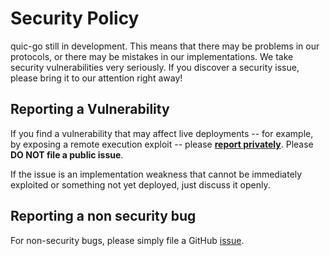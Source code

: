# Security Policy

quic-go still in development. This means that there may be problems in our protocols,
or there may be mistakes in our implementations.
We take security vulnerabilities very seriously. If you discover a security issue,
please bring it to our attention right away!

## Reporting a Vulnerability

If you find a vulnerability that may affect live deployments -- for example, by exposing
a remote execution exploit -- please [**report privately**](https://github.com/nukilabs/quic-go/security/advisories/new).
Please **DO NOT file a public issue**.

If the issue is an implementation weakness that cannot be immediately exploited or
something not yet deployed, just discuss it openly.

## Reporting a non security bug

For non-security bugs, please simply file a GitHub [issue](https://github.com/nukilabs/quic-go/issues/new).
